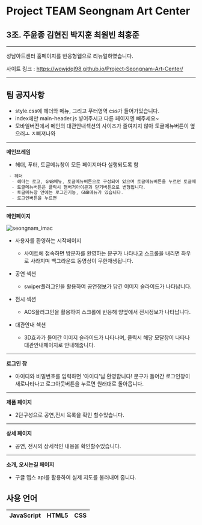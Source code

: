 # Project TEAM Seongnam Art Center

## 3조. 주윤종 김현진 박지훈 최원빈 최홍준

-----------------
성남아트센터 홈페이지를 반응형웹으로 리뉴얼하였습니다.

사이트 링크 : https://wowjdql98.github.io/Project-Seongnam-Art-Center/

-----------------
## 팀 공지사항
- style.css에 헤더와 메뉴, 그리고 푸터영역 css가 들어가있습니다.
- index에만 main-header.js 넣어주시고 다른 페이지엔 빼주세요~
- 모바일버전에서 메인의 대관안내섹션의 사이즈가 줄여지지 않아 토글메뉴버튼이 옆으러ㅗ ㅈ삐져나와

-----------------
**메인프레임**

* 헤더, 푸터, 토글메뉴창이 모든 페이지마다 실행되도록 함
```c
 - 헤더
  - 헤더는 로고, GNB메뉴, 토글메뉴버튼으로 구성되어 있으며 토글메뉴버튼을 누르면 토글메뉴창이 열립니다.
  - 토글메뉴버튼은 클릭시 햄버거아이콘과 닫기버튼으로 변형됩니다.
  - 토글메뉴창 안에는 로그인기능, GNB메뉴가 있습니다.
  - 로그인버튼을 누르면
```

------------------
**메인페이지**

![seongnam_imac](https://user-images.githubusercontent.com/105402290/187329477-037c57d0-186d-4f50-86bd-eb0bc48e5ce6.png)

* 사용자를 환영하는 시작페이지
  - 사이트에 접속하면 방문자를 환영하는 문구가 나타나고 스크롤을 내리면 좌우로 사라지며 백그라운드 동영상이 무한재생됩니다.




* 공연 섹션
  - swiper플러그인을 활용하여 공연정보가 담긴 이미지 슬라이드가 나타납니다.

* 전시 섹션
  - AOS플러그인을 활용하여 스크롤에 반응해 양옆에서 전시정보가 나타납니다.

* 대관안내 섹션
  - 3D효과가 들어간 이미지 슬라이드가 나타나며, 클릭시 해당 모달창이 나타나 대관안내페이지로 안내해줍니다.

-------------------
**로그인 창**
 
- 아이디와 비밀번호를 입력하면 '아이디'님 환영합니다! 문구가 들어간 로그인창이 새로나타나고 로그아웃버튼을 누르면 원래대로 돌아옵니다. 


------------------
**제품 페이지**

* 2단구성으로 공연,전시 목록을 확인 할수있습니다.

------------------
**상세 페이지**

* 공연, 전시의 상세적인 내용을 확인할수있습니다.


------------------
**소개, 오시는길 페이지**

* 구글 맵스 api를 활용하여 실제 지도를 불러내어 줍니다.




## 사용 언어
|JavaScript|HTML5|CSS|
|---|---|---|


